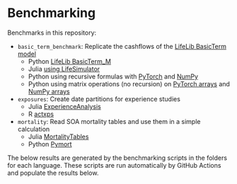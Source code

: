 # Benchmarking

Benchmarks in this repository:

* `basic_term_benchmark`: Replicate the cashflows of the [LifeLib BasicTerm model](https://github.com/lifelib-dev/lifelib/tree/main/lifelib/libraries/basiclife/BasicTerm_M)
    * Python [LifeLib BasicTerm_M](https://github.com/lifelib-dev/lifelib/tree/main/lifelib/libraries/basiclife/BasicTerm_M)
    * Julia [using LifeSimulator](https://github.com/JuliaActuary/LifeSimulator.jl)
    * Python using recursive formulas with [PyTorch](https://github.com/actuarialopensource/benchmarks/blob/main/Python/basicterm_recursive_pytorch.py) and [NumPy](https://github.com/actuarialopensource/benchmarks/blob/main/Python/basicterm_recursive_numpy.py)
    * Python using matrix operations (no recursion) on [PyTorch arrays](https://github.com/actuarialopensource/benchmarks/blob/main/Python/basicterm_array_pytorch.py) and [NumPy arrays](https://github.com/actuarialopensource/benchmarks/blob/main/Python/basicterm_array_numpy.py)
* `exposures`: Create date partitions for experience studies
    * Julia [ExperienceAnalysis](https://github.com/JuliaActuary/ExperienceAnalysis.jl)
    * R [actxps](https://github.com/mattheaphy/actxps)
* `mortality`: Read SOA mortality tables and use them in a simple calculation
    * Julia [MortalityTables](https://github.com/JuliaActuary/MortalityTables.jl)
    * Python [Pymort](https://github.com/actuarialopensource/pymort)

The below results are generated by the benchmarking scripts in the folders for each language. These scripts are run automatically by GitHub Actions and populate the results below. 
